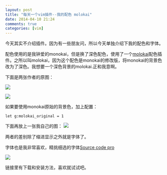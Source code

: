 ```yaml
---
layout: post
title: "每天一个vim插件--我的配色 molokai"
date: 2014-04-10 21:24
comments: true
categories: [vim]
---
```


今天其实不介绍插件。因为有一些朋友问，所以今天单独介绍下我的配色和字体。

配色使用的是我钟爱的monokai，但是换了深色配色，使用了一个[molokai](https://github.com/tomasr/molokai)配色插件。之所以叫molokai，因为这个配色是monokai的修改版，将monokai的背景色改为了深色。我想要一个深色背景的molokai.正和我意啊。

下面是两张作者的原图：
<!--more-->

![](http://www.winterdom.com/weblog/content/binary/WindowsLiveWriter/MolokaiforVim_8602/molokai_normal_small_3.png)

![](http://www.winterdom.com/weblog/content/binary/WindowsLiveWriter/MolokaiforVim_8602/molokai_original_small_3.png)

如果要使用monokai原始的背景色，加上配置：

```
let g:molokai_original = 1
```

下面再放上一张我自己的图：
![](http://ww1.sinaimg.cn/large/69d56e38gw1efatpzm085j21kw0zrdnu.jpg)

两者的差别除了缩进显示之外就是字体了。

字体也是我非常喜欢，精挑细选的字体[Source code pro](https://github.com/adobe/source-code-pro)

![](http://ww2.sinaimg.cn/large/69d56e38gw1efatye9ls3j20lw0haacp.jpg)

链接里有下载和安装方法，喜欢就试试吧。